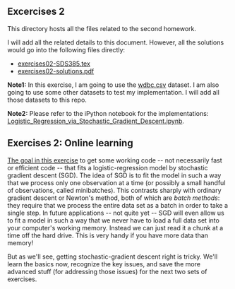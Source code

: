 ## Excercises 2 ##

This directory hosts all the files related to the second homework.

I will add all the related details to this document. However, all the solutions would go into the following files directly:
* [exercises02-SDS385.tex](exercises02-SDS385.tex)
* [exercises02-solutions.pdf](exercises02-solutions.pdf)

**Note1:**  In this exercise, I am going to use the [wdbc.csv](https://github.com/anvaribs/SDS385/tree/master/data/wdbc.csv) dataset. I am also going to use some other datasets to test my implementation. I will add all those datasets to this repo. 

**Note2:** Please refer to the iPython notebook for the implementations: [Logistic_Regression_via_Stochastic_Gradient_Descent.ipynb](src/Logistic_Regression_via_Stochastic_Gradient_Descent.ipynb).




## Exercises 2: Online learning

[The goal in this exercise](exercises02-SDS385.pdf) to get some working code -- not necessarily fast or efficient code -- that fits a logistic-regression model by stochastic gradient descent (SGD).  The idea of SGD is to fit the model in such a way that we process only one observation at a time (or possibly a small handful of observations, called minibatches). This contrasts sharply with ordinary gradient descent or Newton's method, both of which are _batch methods_: they require that we process the entire data set as a batch in order to take a single step.  In future applications -- not quite yet -- SGD will even allow us to fit a model in such a way that we never have to load a full data set into your computer's working memory.  Instead we can just read it a chunk at a time off the hard drive.  This is very handy if you have more data than memory!

But as we'll see, getting stochastic-gradient descent right is tricky.  We'll learn the basics now, recognize the key issues, and save the more advanced stuff (for addressing those issues) for the next two sets of exercises.  

